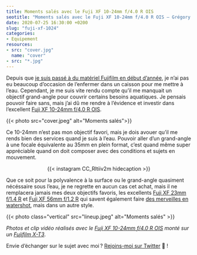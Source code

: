 ```yaml
---
title: Moments salés avec le Fuji XF 10-24mm f/4.0 R OIS
seotitle: "Moments salés avec le Fuji XF 10-24mm f/4.0 R OIS — Grégory Mignard"
date: 2020-07-25 16:30:00 +0200
slug: "fuji-xf-1024"
categories:
- Equipement
resources:
- src: "cover.jpg"
  name: "cover"
- src: "*.jpg"
---
```


Depuis que [je suis passé à du matériel Fujifilm en début d’année](https://gregorymignard.com/equipement/), je n’ai pas eu beaucoup d’occasion de l’enfermer dans un caisson pour me mettre à l’eau. Cependant, je me suis vite rendu compte qu’il me manquait un objectif grand-angle pour couvrir certains besoins aquatiques. Je pensais pouvoir faire sans, mais j’ai dû me rendre à l’évidence et investir dans l’excellent [Fuji XF 10-24mm f/4.0 R OIS](https://www.digit-photo.com/FUJI-XF-10-24mm-f-4-0-R-OIS-rFUJI11509.html?dpa_id=23).

{{< photo src="cover.jpeg" alt="Moments salés">}}

Ce 10-24mm n’est pas mon objectif favori, mais je dois avouer qu’il me rends bien des services quand je suis à l’eau. Pouvoir aller d’un grand-angle à une focale équivalente au 35mm en plein format, c’est quand même super appréciable quand on doit composer avec des conditions et sujets en mouvement.

<div align="center">
{{< instagram CC_Rltiiv2m hidecaption >}}
</div>

Que ce soit pour la polyvalence à la surface ou le grand-angle quasiment nécéssaire sous l’eau, je ne regrette en aucun cas cet achat, mais il ne remplacera jamais mes deux objectifs favoris, les excellents [Fuji XF 23mm f/1.4 R](https://www.digit-photo.com/FUJI-XF-23mm-f-1-4-R-rFUJI11508.html?dpa_id=23) et [Fuji XF 56mm f/1.2 R](https://www.digit-photo.com/FUJI-XF-56mm-f-1-2-R-Noir-rFUJI11510.html?dpa_id=23) qui savent également faire [des merveilles en watershot](https://www.instagram.com/p/B7puqf9gzrU/), mais dans un autre style.

{{< photo class="vertical" src="lineup.jpeg" alt="Moments salés" >}}

*Photos et clip vidéo réalisés avec le [Fuji XF 10-24mm f/4.0 R OIS](https://www.digit-photo.com/FUJI-XF-10-24mm-f-4-0-R-OIS-rFUJI11509.html?dpa_id=23) monté sur un [Fujifilm X-T3](https://www.digit-photo.com/FUJI-X-T3-Boitier-Nu-Noir-rFUJIXT3BK.html?dpa_id=23)*.

Envie d’échanger sur le sujet avec moi ? [Rejoins-moi sur Twitter](http://twitter.com/gregmignard) 🐥 !

